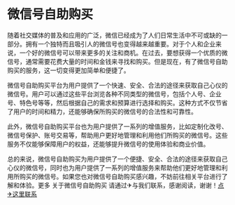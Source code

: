 # 微信号自助购买

随着社交媒体的普及和应用的广泛，微信已经成为了人们日常生活中不可或缺的一部分。拥有一个独特而且吸引人的微信号也变得越来越重要。对于个人和企业来说，一个好的微信号可以带来更多的关注和商机。在过去，要想获得一个优质的微信号，通常需要花费大量的时间和金钱来寻找和购买。但是现在，有了微信号自助购买的服务，这一切变得更加简单和便捷了。

微信号自助购买平台为用户提供了一个快速、安全、合法的途径来获取自己心仪的微信号。用户可以通过这些平台浏览各种不同类型的微信号，包括个人号、企业号、特色号等等，然后根据自己的需求和预算进行选择和购买。这种方式不仅节省了用户的时间和精力，还能够确保所购买的微信号的合法性和可靠性。

此外，微信号自助购买平台也为用户提供了一系列的增值服务，比如定制化改号、微信号保护、账号交易等，帮助用户更好地管理和利用他们所购买的微信号。这些服务不仅能够保障用户的权益，还能够提升微信号的使用体验和商业价值。

总的来说，微信号自助购买为用户提供了一个便捷、安全、合法的途径来获取自己心仪的微信号，同时也为用户提供了一系列的增值服务来帮助他们更好地管理和利用所购买的微信号。如果您也对微信号自助购买感兴趣，不妨前往相关平台进行了解和体验。更多 关于微信号自助购买 请通过✈与我们联系，感谢阅读，谢谢！[点✈这里联系](https://w.k02.cc)